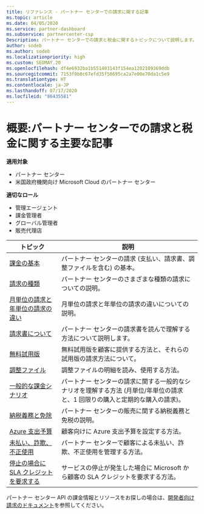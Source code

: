 ```yaml
---
title: リファレンス - パートナー センターでの請求に関する記事
ms.topic: article
ms.date: 04/05/2020
ms.service: partner-dashboard
ms.subservice: partnercenter-csp
Description: パートナー センターでの請求と税金に関するトピックについて説明します。 請求に関するリソース、請求書、CSP の請求、税金に関する情報が含まれます。
author: sodeb
ms.author: sodeb
ms.localizationpriority: high
ms.custom: SEOMAY.20
ms.openlocfilehash: df4e6932ba1b551403143f154ea1202109369ddb
ms.sourcegitcommit: 7153f0b8c67efd35f58695ca2a7e00e70da1c5e9
ms.translationtype: HT
ms.contentlocale: ja-JP
ms.lasthandoff: 07/17/2020
ms.locfileid: "86435581"
---
```

# <a name="overview-main-billing-and-tax-articles-in-partner-center"></a>概要:パートナー センターでの請求と税金に関する主要な記事

**適用対象**

- パートナー センター
- 米国政府機関向け Microsoft Cloud のパートナー センター

**適切なロール**

- 管理エージェント
- 課金管理者
- グローバル管理者
- 販売代理店

| トピック | 説明 |
| ----- | ----------- |
| [課金の基本](billing-basics.md) | パートナー センターの請求 (支払い、請求書、調整ファイルを含む) の基本。 |
| [請求の種類](billing-different-types.md) | パートナー センターのさまざまな種類の請求についての説明。 |
| [月単位の請求と年単位の請求の違い](billing-annual-monthly.md) | 月単位の請求と年単位の請求の違いについての説明。 |
| [請求書について](read-your-bill.md) | パートナー センターの請求書を読んで理解する方法について説明します。 |
| [無料試用版](offer-your-customers-trials-of-microsoft-products.md) | 無料試用版を顧客に提供する方法と、それらの試用版の請求方法について。 |
| [調整ファイル](use-the-reconciliation-files.md) | 調整ファイルの明細を読み、使用する方法。 |
| [一般的な課金シナリオ](common-billing-scenarios.md) | パートナー センターの請求に関する一般的なシナリオを理解する方法 (月単位/年単位の請求と、1 回限りの購入と定期的な購入の請求)。 |
| [納税義務と免除](tax-and-tax-exemptions.md) | パートナー センターの販売に関する納税義務と免税の説明。 |
| [Azure 支出予算](set-an-azure-spending-budget-for-your-customers.md) | 顧客向けに Azure 支出予算を設定する方法。 |
| [未払い、詐欺、不正使用](non-payment--fraud--or-misuse.md) | パートナー センターで顧客による未払い、詐欺、不正使用を管理する方法。 |
| [停止の場合に SLA クレジットを要求する](request-credit.md) | サービスの停止が発生した場合に Microsoft から顧客の SLA クレジットを要求する方法。 |

パートナー センター API の課金情報とリソースをお探しの場合は、[開発者向け請求のドキュメント](https://docs.microsoft.com/partner-center/develop/manage-billing)を参照してください。
